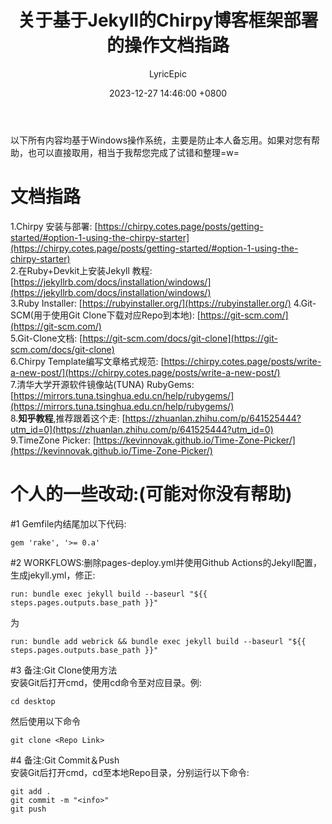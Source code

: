 ﻿---
title: 关于基于Jekyll的Chirpy博客框架部署的操作文档指路
date: 2023-12-27 14:46:00 +0800
categories: [HARDCORE ARTICLES, CODING]
tags: [undefined]     # TAG names should always be lowercase
author: LyricEpic
---

以下所有内容均基于Windows操作系统，主要是防止本人备忘用。如果对您有帮助，也可以直接取用，相当于我帮您完成了试错和整理=w=    

# 文档指路

1.Chirpy 安装与部署: [https://chirpy.cotes.page/posts/getting-started/#option-1-using-the-chirpy-starter](https://chirpy.cotes.page/posts/getting-started/#option-1-using-the-chirpy-starter)    
2.在Ruby+Devkit上安装Jekyll 教程: [https://jekyllrb.com/docs/installation/windows/](https://jekyllrb.com/docs/installation/windows/)    
3.Ruby Installer: [https://rubyinstaller.org/](https://rubyinstaller.org/)
4.Git-SCM(用于使用Git Clone下载对应Repo到本地): [https://git-scm.com/](https://git-scm.com/)    
5.Git-Clone文档: [https://git-scm.com/docs/git-clone](https://git-scm.com/docs/git-clone)    
6.Chirpy Template编写文章格式规范: [https://chirpy.cotes.page/posts/write-a-new-post/](https://chirpy.cotes.page/posts/write-a-new-post/)       
7.清华大学开源软件镜像站(TUNA) RubyGems: [https://mirrors.tuna.tsinghua.edu.cn/help/rubygems/](https://mirrors.tuna.tsinghua.edu.cn/help/rubygems/)    
8.**知乎教程**,推荐跟着这个走: [https://zhuanlan.zhihu.com/p/641525444?utm_id=0](https://zhuanlan.zhihu.com/p/641525444?utm_id=0)    
9.TimeZone Picker: [https://kevinnovak.github.io/Time-Zone-Picker/](https://kevinnovak.github.io/Time-Zone-Picker/)    

# 个人的一些改动:(可能对你没有帮助)

#1 Gemfile内结尾加以下代码:        
```
gem 'rake', '>= 0.a'
```

#2 WORKFLOWS:删除pages-deploy.yml并使用Github Actions的Jekyll配置，生成jekyll.yml，修正:    
```
run: bundle exec jekyll build --baseurl "${{ steps.pages.outputs.base_path }}"
```
为    
```
run: bundle add webrick && bundle exec jekyll build --baseurl "${{ steps.pages.outputs.base_path }}"
```

#3 备注:Git Clone使用方法    
安装Git后打开cmd，使用cd命令至对应目录。例:    
```
cd desktop
```
然后使用以下命令    
```
git clone <Repo Link>
```

#4 备注:Git Commit＆Push    
安装Git后打开cmd，cd至本地Repo目录，分别运行以下命令:    
```
git add . 
git commit -m "<info>"
git push
```

